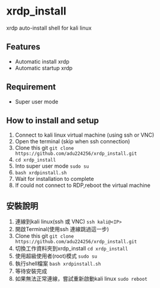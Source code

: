 # xrdp_install
xrdp auto-install shell for kali linux

## Features
- Automatic install xrdp
- Automatic startup xrdp

## Requirement
- Super user mode

## How to install and setup
1. Connect to kali linux virtual machine (using ssh or VNC)
2. Open the terminal (skip when ssh connection)
3. Clone this git `git clone https://github.com/adu224256/xrdp_install.git`
4. `cd xrdp_install`
5. Into super user mode `sudo su`
6. `bash xrdpinstall.sh`
7. Wait for installation to complete
8. If could not connect to RDP,reboot the virtual machine



## 安裝說明
1. 連線到kali linux(ssh 或 VNC) `ssh kali@<IP>`
2. 開啟Terminal(使用ssh 連線跳過這一步)
3. Clone this git `git clone https://github.com/adu224256/xrdp_install.git`
4. 切換工作資料夾到xrdp_install `cd xrdp_install`
5. 使用超級使用者(root)模式 `sudo su`
6. 執行shell檔案 `bash xrdpinstall.sh`
7. 等待安裝完成
8. 如果無法正常連線，嘗試重新啟動kali linux `sudo reboot`
